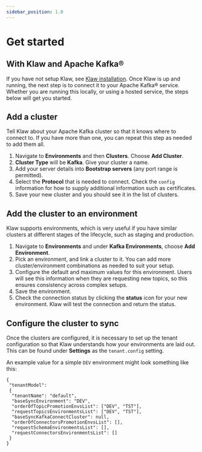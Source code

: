 ```yaml
---
sidebar_position: 1.0
---
```


# Get started

## With Klaw and Apache Kafka®

If you have not setup Klaw, see [Klaw installation](HowTo/installation).
Once Klaw is up and running, the next step is to connect it to your
Apache Kafka® service. Whether you are running this locally, or using a
hosted service, the steps below will get you started. 

## Add a cluster

Tell Klaw about your Apache Kafka cluster so that it knows where to
connect to. If you have more than one, you can repeat this step as
needed to add them all.

1.  Navigate to **Environments** and then **Clusters**. Choose **Add
    Cluster**.
2.  **Cluster Type** will be **Kafka**. Give your cluster a name.
3.  Add your server details into **Bootstrap servers** (any port range
    is permitted).
4.  Select the **Protocol** that is needed to connect. Check the
    `config` information for how to supply
    additional information such as certificates.
5.  Save your new cluster and you should see it in the list of clusters.

## Add the cluster to an environment

Klaw supports environments, which is very useful if you have similar
clusters at different stages of the lifecycle, such as staging and
production.

1. Navigate to **Environments** and under **Kafka Environments**,
    choose **Add Environment**.
2. Pick an environment, and link a cluster to it. You can add more
    cluster/environment combinations as needed to suit your setup.
3. Configure the default and maximum values for this environment. Users
    will see this information when they are requesting new topics, so
    this ensures consistency across complex setups.
4. Save the environment.
5. Check the connection status by clicking the **status** icon for your
   new environment. Klaw will test the connection and return the
   status.

## Configure the cluster to sync

Once the clusters are configured, it is necessary to set up the tenant
configuration so that Klaw understands how your environments are laid
out. This can be found under **Settings** as the `tenant.config`
setting.

An example value for a simple `DEV` environment might look something
like this:

    {
     "tenantModel":
     {
      "tenantName": "default",
      "baseSyncEnvironment": "DEV",
      "orderOfTopicPromotionEnvsList": ["DEV", "TST"],
      "requestTopicsEnvironmentsList": ["DEV", "TST"],
      "baseSyncKafkaConnectCluster": null,
      "orderOfConnectorsPromotionEnvsList": [],
      "requestSchemaEnvironmentsList": [],
      "requestConnectorsEnvironmentsList": []
     }
    }
